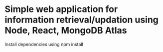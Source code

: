 # Simple web application for information retrieval/updation using Node, React, MongoDB Atlas
Install dependencies using npm install
